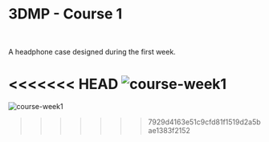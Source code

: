 # 3DMP - Course 1
<br>

A headphone case designed during the first week.

<<<<<<< HEAD
![course-week1](img/Course1.png)
=======
![course-week1](img/Course1.png)
>>>>>>> 7929d4163e51c9cfd81f1519d2a5bae1383f2152
